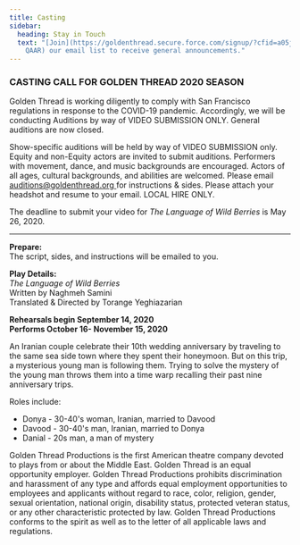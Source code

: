 ```yaml
---
title: Casting
sidebar:
  heading: Stay in Touch
  text: "[Join](https://goldenthread.secure.force.com/signup/?cfid=a05j000000Lsdh\
    QAAR) our email list to receive general announcements."
---
```

### CASTING CALL FOR GOLDEN THREAD 2020 SEASON

Golden Thread is working diligently to comply with San Francisco regulations in response to the COVID-19 pandemic. Accordingly, we will be conducting Auditions by way of VIDEO SUBMISSION ONLY. General auditions are now closed.

Show-specific auditions will be held by way of VIDEO SUBMISSION only. Equity and non-Equity actors are invited to submit auditions. Performers with movement, dance, and music backgrounds are encouraged. Actors of all ages, cultural backgrounds, and abilities are welcomed. Please email [auditions@goldenthread.org ](<>)for instructions & sides. Please attach your headshot and resume to your email. LOCAL HIRE ONLY.

The deadline to submit your video for *The Language of Wild Berries* is May 26, 2020.

- - -

**Prepare:**\
The script, sides, and instructions will be emailed to you. 

**Play Details:**\
*The Language of Wild Berries*\
Written by Naghmeh Samini\
Translated & Directed by Torange Yeghiazarian

**Rehearsals begin September 14, 2020\
Performs October 16- November 15, 2020**

An Iranian couple celebrate their 10th wedding anniversary by traveling to the same sea side town where they spent their honeymoon. But on this trip, a mysterious young man is following them. Trying to solve the mystery of the young man throws them into a time warp recalling their past nine anniversary trips.

Roles include:  

* Donya - 30-40's woman, Iranian, married to Davood  
* Davood - 30-40's man, Iranian, married to Donya  
* Danial - 20s man, a man of mystery

Golden Thread Productions is the first American theatre company devoted to plays from or about the Middle East. Golden Thread is an equal opportunity employer. Golden Thread Productions prohibits discrimination and harassment of any type and affords equal employment opportunities to employees and applicants without regard to race, color, religion, gender, sexual orientation, national origin, disability status, protected veteran status, or any other characteristic protected by law. Golden Thread Productions conforms to the spirit as well as to the letter of all applicable laws and regulations.